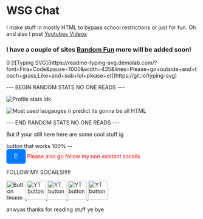 <h1 style="text-align: left;">WSG Chat</h1>

I make stuff in mostly HTML to bypass school restrictions or just for fun. Oh and also I post [Youtubes Videos](https://www.youtube.com/@InkBoyM)

<h3 align="left">
  I have a couple of sites <a href='https://www.random-fun.com'>Random Fun</a> more will be added soon!
</h3>
0
[![Typing SVG](https://readme-typing-svg.demolab.com/?font=Fira+Code&pause=1000&width=435&lines=Please+go+outside+and+touch+grass;Like+and+sub+lol+please+e)](https://git.io/typing-svg)

--- BEGIN RANDOM STATS NO ONE READS ---

![Profile stats idk](https://github-readme-stats.vercel.app/api?username=inkboym&show_icons=true&theme=tokyonight&hide=[%22issues%22])

![Most used laugauges (i predict its gonna be all HTML](https://github-readme-stats.vercel.app/api/top-langs?username=inkboym&show_icons=true&theme=tokyonight&layout=compact)

--- END RANDOM STATS NO ONE READS ---

But if your still here here are some cool stuff ig

button that works 100% --  
<button style="padding:10px 20px; font-size:16px; background:#007bff; color:white; border:none; border-radius:5px;">E</button>
<span style="color:red">Please also go follow my non existant socails</span>

FOLLOW MY SOCAILS!!!!!


<a href="https://x.com/@InkBoyM">
  <img src="https://upload.wikimedia.org/wikipedia/commons/thumb/5/57/X_logo_2023_%28white%29.png/640px-X_logo_2023_%28white%29.png" alt="Button Image" width="50">
</a>


<a href="https://youtube.com/@InkBoyM">
  <img src="https://upload.wikimedia.org/wikipedia/commons/e/ef/Youtube_logo.png" alt="YT button" width="50">
</a>

<a href="https://bsky.app/profile/inkboym.bsky.social">
  <img src="https://upload.wikimedia.org/wikipedia/commons/thumb/7/7a/Bluesky_Logo.svg/2319px-Bluesky_Logo.svg.png" alt="YT button" width="50">
</a>

<a href="https://www.threads.net/@inkboym">
  <img src="https://logos-world.net/wp-content/uploads/2023/07/Threads-Logo.png" alt="YT button" width="50">
</a>

<a href="https://www.random-fun.com">
  <img src="https://lh4.googleusercontent.com/ZPUqAAH9oSQ4A_W6CO6KQCFsiEyztzY0nfBjFSvw-ycDMwV1JBfYUBI3TfElRgpL5kXXEO013To_nfFVJWFAiQc=w16383" alt="YT button" width="50">
</a>



anwyas thanks for reading stuff ye bye


